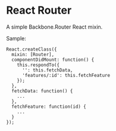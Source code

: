 React Router
============

A simple Backbone.Router React mixin.

Sample:
  
    React.createClass({
      mixin: [Router],
      componentDidMount: function() {
        this.respondTo({
          '': this.fetchData,
          'features/:id': this.fetchFeature
        });
      },
      fetchData: function() {
        ...
      },
      fetchFeature: function(id) {
        ...
      }
    });